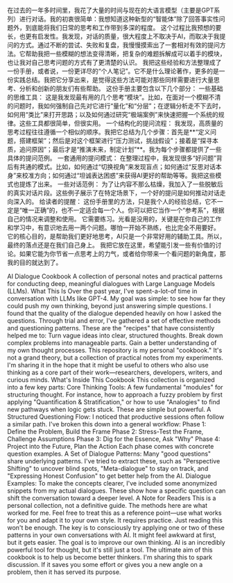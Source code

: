 在过去的一年多时间里，我花了大量的时间与现在的大语言模型（主要是GPT系列）进行对话。我的初衷很简单：我想知道这种新型的“智能体”除了回答事实性问题外，到底能将我们日常的思考和工作带到多深的程度。
这个过程比我预想的要长，也更有启发性。我发现，对话的质量，很大程度上不取决于AI，而取决于我提问的方式。通过不断的尝试、失败和复盘，我慢慢摸索出了一套相对有效的提问方法。它帮助我把一些模糊的想法变得清晰，把复杂的难题拆解成可以着手的模块，也让我对自己思考问题的方式有了更清楚的认识。
我把这些经验和方法整理成了一份手册，或者说，一份更详尽的“个人笔记”。它不是什么理论著作，更多的是一份实践总结。我把它分享出来，是觉得这些方法可能对那些同样需要进行大量思考、分析和创新的朋友们有些帮助。
这份手册主要包含以下几个部分：
一些基础的思维工具： 这是我发现最有用的几个思考“模块”。比如，在面对一个模糊不清的问题时，我如何强制自己先对它进行“量化”和“分层”；在逻辑分析走不下去时，如何用“类比”来打开思路；以及如何通过研究“极端案例”来快速把握一个系统的规律。这些工具都很简单，但很实用。
一个结构化的提问流程： 我发现，高质量的思考过程往往遵循一个相似的顺序。我把它总结为几个步骤：首先是**“定义问题，搭建框架”；然后是对这个框架进行“压力测试，挑战假设”；接着是“探寻本质，追问原因”；最后才是“推演未来，制定计划”**。我为每个步骤都提供了一些具体的提问范例。
一套通用的提问模式： 在整理过程中，我发现很多“好问题”背后有共通的模式。比如，如何通过“切换视角”来发现盲点；如何通过“反思对话本身”来校准方向；如何通过“坦诚表达困惑”来获得AI更好的帮助等等。我把这些模式也提炼了出来。
一些对话范例： 为了让内容不那么枯燥，我加入了一些脱敏后的真实对话片段。这些例子展示了在特定场景下，一个好的提问是如何推动对话走向深入的。
给读者的提醒：
这份手册里的方法，只是我个人的经验总结，它不一定是“唯一正确”的，也不一定适合每一个人。你可以把它当作一个“参考系”，根据自己的情况来调整和使用。
它需要练习。光看是没用的，关键是在你自己的工作和学习中，有意识地去用一两个问题。哪怕一开始不熟练，也比完全不用要好。
它的核心目的，是帮助我们更好地思考，AI只是一个非常好用的辅助工具。所以，最终的落点还是在我们自己身上。
我把它放在这里，希望能引发一些有价值的讨论。如果它能为你节省一点思考上的力气，或者给你带来一个看问题的新角度，那我的目的就达到了。

AI Dialogue Cookbook
A collection of personal notes and practical patterns for conducting deep, meaningful dialogues with Large Language Models (LLMs).
What This Is
Over the past year, I've spent-a-lot-of time in conversation with LLMs like GPT-4. My goal was simple: to see how far they could push my own thinking, beyond just answering simple questions.
I found that the quality of the dialogue depended heavily on how I asked the questions. Through trial and error, I've gathered a set of effective methods and questioning patterns. These are the "recipes" that have consistently helped me to:
Turn vague ideas into clear, structured thoughts.
Break down complex problems into manageable parts.
Gain a better understanding of my own thought processes.
This repository is my personal "cookbook." It's not a grand theory, but a collection of practical notes from my experiments. I'm sharing it in the hope that it might be useful to others who also use thinking as a core part of their work—researchers, developers, writers, and curious minds.
What's Inside This Cookbook
This collection is organized into a few key parts:
Core Thinking Tools: A few fundamental "modules" for structuring thought. For instance, how to approach a fuzzy problem by first applying "Quantification & Stratification," or how to use "Analogies" to find new pathways when logic gets stuck. These are simple but powerful.
A Structured Questioning Flow: I noticed that productive sessions often follow a similar path. I've broken this down into a general workflow:
Phase 1: Define the Problem, Build the Frame
Phase 2: Stress-Test the Frame, Challenge Assumptions
Phase 3: Dig for the Essence, Ask "Why"
Phase 4: Project into the Future, Plan the Action
Each phase comes with concrete question examples.
A Set of Dialogue Patterns: Many "good questions" share underlying patterns. I've tried to extract these, such as "Perspective Shifting" to uncover blind spots, "Meta-dialogue" to stay on track, and "Expressing Honest Confusion" to get better help from the AI.
Dialogue Examples: To make the concepts clearer, I've included some anonymized snippets from my actual dialogues. These show how a specific question can shift the conversation toward a deeper level.
A Note for Readers
This is a personal collection, not a definitive guide. The methods here are what worked for me. Feel free to treat this as a reference point—use what works for you and adapt it to your own style.
It requires practice. Just reading this won't be enough. The key is to consciously try applying one or two of these patterns in your own conversations with AI. It might feel awkward at first, but it gets easier.
The goal is to improve our own thinking. AI is an incredibly powerful tool for thought, but it's still just a tool. The ultimate aim of this cookbook is to help us become better thinkers.
I'm sharing this to spark discussion. If it saves you some effort or gives you a new angle on a problem, then it has served its purpose.
